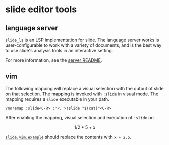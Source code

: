# slide editor tools

## language server

[`slide_ls`](./language_server) is an LSP implementation for slide. The language
server works is user-configurable to work with a variety of documents, and is
the best way to use slide's analysis tools in an interactive setting.

For more information, see the [server README](./language_server/README.md).

## vim

The following mapping will replace a visual selection with the output of slide
on that selection. The mapping is invoked with `:slide` in visual mode. The
mapping requires a `slide` executable in your path.

```vim
vnoremap :slide<C-R> :'<,'>!slide "$(cat)"<C-R>
```

After enabling the mapping, visual selection and execution of `:slide` on

```math
1 / 2 * 5 + x
```

[`slide.vim.example`](./slide.vim.example) should replace the contents with
`x + 2.5`.
